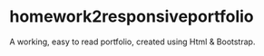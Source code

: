 # homework2responsiveportfolio
A working, easy to read portfolio, created using Html &amp; Bootstrap.
